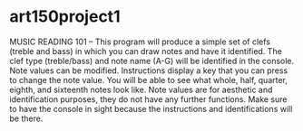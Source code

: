 # art150project1

MUSIC READING 101 – This program will produce a simple set of clefs (treble and bass) in which you can draw notes and have it identified. The clef type (treble/bass) and note name (A-G) will be identified in the console. Note values can be modified. Instructions display a key that you can press to change the note value. You will be able to see what whole, half, quarter, eighth, and sixteenth notes look like. Note values are for aesthetic and identification purposes, they do not have any further functions. Make sure to have the console in sight because the instructions and identifications will be there.
